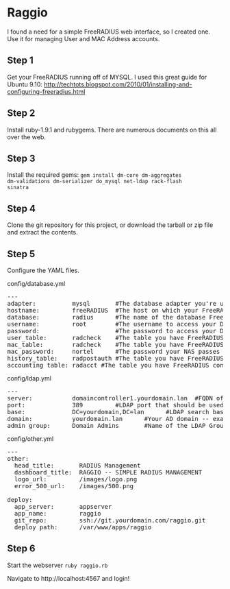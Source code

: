 Raggio
======

I found a need for a simple FreeRADIUS web interface, so I created one. Use it for managing User and MAC Address accounts.

Step 1
------
Get your FreeRADIUS running off of MYSQL. I used this great guide for Ubuntu 9.10: http://techtots.blogspot.com/2010/01/installing-and-configuring-freeradius.html

Step 2
------
Install ruby-1.9.1 and rubygems. There are numerous documents on this all over the web.

Step 3
------
Install the required gems:
<code>gem install dm-core dm-aggregates dm-validations dm-serializer do_mysql net-ldap rack-flash sinatra</code>

Step 4
------
Clone the git repository for this project, or download the tarball or zip file and extract the contents.

Step 5 
------
Configure the YAML files.

config/database.yml
<pre>
---
adapter:          mysql       #The database adapter you're using
hostname:         freeRADIUS  #The host on which your FreeRADIUS database lives
database:         radius      #The name of the database FreeRADIUS is using
username:         root        #The username to access your DB
password:                     #The password to access your DB
user_table:       radcheck    #The table you have FreeRADIUS configured to use for authentication -- default is radcheck
mac_table:        radcheck    #The table you have FreeRADIUS configured to use for authentication, typically the same as the user_table -- default is radcheck
mac_password:     nortel      #The password your NAS passes on to the FreeRADIUS Server when using MAC authentication
history_table:    radpostauth #The table you have FreeRADIUS configured to store authentication attempts -- default setup is radpostauth
accounting_table: radacct #The table you have FreeRADIUS configured to store accounting information -- default setup is radacct
</pre>

config/ldap.yml
<pre>
---
server:           domaincontroller1.yourdomain.lan  #FQDN of the Domain Controller you want to Authenticate with for administration
port:             389         #LDAP port that should be used -- default 389
base:             DC=yourdomain,DC=lan      #LDAP search base -- DC=yourdomain,DC=lan will search the entire LDAP structure
domain:           yourdomain.lan      #Your AD domain -- example yourdomain.lan or yourdomain.com
admin_group:      Domain Admins       #Name of the LDAP Group that the user must be a member of to log into the interface and administer it
</pre>

config/other.yml
<pre>
---
other:
  head_title:       RADIUS Management                            #Title in the Header
  dashboard_title:  RAGGIO -- SIMPLE RADIUS MANAGEMENT           #Title for the landing page
  logo_url:         /images/logo.png                             #URL for your main logo -- should be 620px wide 95px tall placed in public/images
  error_500_url:    /images/500.png                              #URL for a fun error 500 pages -- should be 250px wide placed in public/images
  
deploy:
  app_server:       appserver                                    #The hostname or IP of the application server
  app_name:         raggio                                       #The name of your applicaiton
  git_repo:         ssh://git.yourdomain.com/raggio.git          #Location of your Git repo
  deploy_path:      /var/www/apps/raggio                         #Path on the app_server where you want to deploy the application
</pre>

Step 6
------
Start the webserver
<code>ruby raggio.rb</code>

Navigate to http://localhost:4567 and login!
